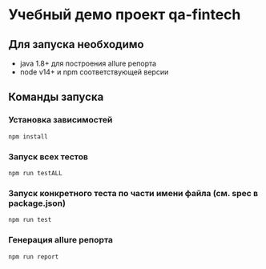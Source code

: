 # Учебный демо проект qa-fintech

## Для запуска необходимо
- java 1.8+ для построения allure репорта
- node v14+ и npm соответствующей версии

## Команды запуска
### Установка зависимостей
```text
npm install
```
### Запуск всех тестов
```text
npm run testALL
```
### Запуск конкретного теста по части имени файла (см. spec в package.json)
```text
npm run test
```
### Генерация allure репорта
```text
npm run report
```

